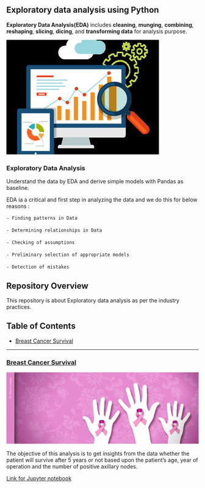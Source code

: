 ## Exploratory data analysis using Python

__Exploratory Data Analysis(EDA)__ includes __cleaning__, __munging__, __combining__, __reshaping__, __slicing__, __dicing__, and __transforming data__ for analysis purpose.

![](Project_BCS/Images/EDA.png)

 ### Exploratory Data Analysis
 
Understand the data by EDA and derive simple models with Pandas as baseline.

EDA ia a critical and first step in analyzing the data and we do this for below reasons :

    - Finding patterns in Data
    
    - Determining relationships in Data
    
    - Checking of assumptions
    
    - Preliminary selection of appropriate models
    
    - Detection of mistakes 

## Repository Overview

This repository is about Exploratory data analysis as per the industry practices.

## Table of Contents
* [Breast Cancer Survival](https://github.com/akallurwar/EDA-using-Python/blob/master/README.md#breast-cancer-survival-1)

___

### [Breast Cancer Survival](https://github.com/akallurwar/EDA-using-Python/tree/master/Project_BCS)

![](Project_BCS/Images/BS.jpg)

The objective of this analysis is to get insights from the data whether the patient will survive after 5 years or not based upon the patient’s age, year of operation and the number of positive axillary nodes.

[Link for Jupyter notebook](https://github.com/akallurwar/EDA-using-Python/blob/master/Project_BCS/Project_Breast_cancer_survival.ipynb)
